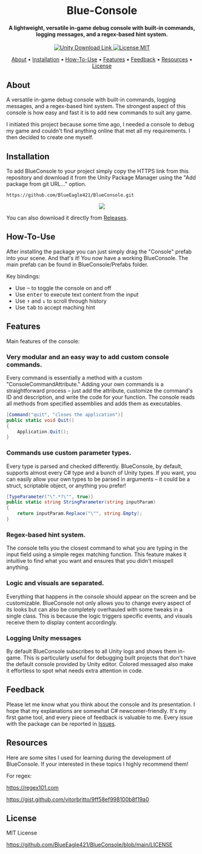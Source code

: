 <h1 align="center">  
  Blue-Console
</h1>

<h4 align="center">A lightweight, versatile in-game debug console with built-in commands, logging messages, and a regex-based hint system.</h4>

<p align="center">
 <a href="https://unity3d.com/get-unity/download">
 <img src="https://img.shields.io/badge/unity-2022.3%2B-blue.svg" alt="Unity Download Link">
 <a href="https://github.com/BlueEagle421/BlueConsole/blob/main/LICENSE">
 <img src="https://img.shields.io/badge/License-MIT-brightgreen.svg" alt="License MIT">
</p>

 <p align="center">
  <a href="#about">About</a> •
  <a href="#installation">Installation</a> •
  <a href="#how-to-use">How-To-Use</a> •
  <a href="#features">Features</a> •
  <a href="#feedback">Feedback</a> •
  <a href="#resources">Resources</a> •
  <a href="#license">License</a>
</p>

## About
A versatile in-game debug console with built-in commands, logging messages, and a regex-based hint system.
The strongest aspect of this console is how easy and fast it is to add new commands to suit any game.

I initiated this project because some time ago, I needed a console to debug my game and couldn't find anything online that met all my requirements.
I then decided to create one myself.

## Installation
To add BlueConsole to your project simply copy the HTTPS link from this repository and download it from the Unity Package Manager using the "Add package from git URL..." option.

```
https://github.com/BlueEagle421/BlueConsole.git
```

<p align="center">
 <img src="https://i.imgur.com/uf6pXfu.png">
</p>

You can also download it directly from [Releases](https://github.com/BlueEagle421/BlueConsole/releases).

## How-To-Use

After installing the package you can just simply drag the "Console" prefab into your scene. And that's it! You now have a working BlueConsole.
The main prefab can be found in BlueConsole/Prefabs folder.

Key bindings:

- Use <kbd>~</kbd> to toggle the console on and off
- Use <kbd>enter</kbd> to execute text content from the input
- Use <kbd>↑</kbd> and <kbd>↓</kbd> to scroll through history
- Use <kbd>tab</kbd> to accept maching hint

## Features

Main features of the console:

### Very modular and an easy way to add custom console commands.
Every command is essentially a method with a custom "ConsoleCommandAttribute." Adding your own commands is a straightforward process – just add the attribute, customize the command's ID and description, and write the code for your function. The console reads all methods from specified assemblies and adds them as executables.

```c#
[Command("quit", "closes the application")]
public static void Quit()
{
    Application.Quit();
}
```

### Commands use custom parameter types.
Every type is parsed and checked differently. BlueConsole, by default, supports almost every C# type and a bunch of Unity types. If you want, you can easily allow your own types to be parsed in arguments – it could be a struct, scriptable object, or anything you prefer!

```c#
[TypeParameter("\".*?\"", true)]     
public static string StringParameter(string inputParam)     
{         
    return inputParam.Replace("\"", string.Empty);    
}
```

### Regex-based hint system.
The console tells you the closest command to what you are typing in the input field using a simple regex matching function. This feature makes it intuitive to find what you want and ensures that you didn't misspell anything.

### Logic and visuals are separated.
Everything that happens in the console should appear on the screen and be customizable. BlueConsole not only allows you to change every aspect of its looks but can also be completely overhauled with some tweaks in a single class. This is because the logic triggers specific events, and visuals receive them to display content accordingly.

### Logging Unity messages
By default BlueConsole subscribes to all Unity logs and shows them in-game. This is particularly useful for debugging built projects that don't have the default console provided by Unity editor. Colored messaged also make it effortless to spot what needs extra attention in code.

## Feedback

Please let me know what you think about the console and its presentation. I hope that my explanations are somewhat C# newcomer-friendly. It's my first game tool, and every piece of feedback is valuable to me.
Every issue with the package can be reported in [Issues](https://github.com/BlueEagle421/BlueConsole/issues).

## Resources
Here are some sites I used for learning during the development of BlueConsole. If your interested in these topics I highly recommend them!

For regex:

https://regex101.com

https://gist.github.com/vitorbritto/9ff58ef998100b8f19a0

## License

MIT License

https://github.com/BlueEagle421/BlueConsole/blob/main/LICENSE
